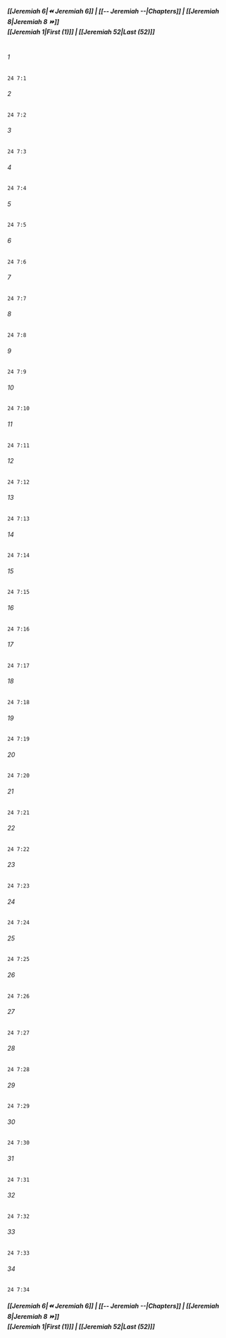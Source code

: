 
##### **[[Jeremiah 6|⏪ Jeremiah 6]] | [[-- Jeremiah --|Chapters]] | [[Jeremiah 8|Jeremiah 8 ⏩]]**<br>**[[Jeremiah 1|First (1)]] | [[Jeremiah 52|Last (52)]]**<br><br>

###### 1
``` verse
24 7:1
```
###### 2
``` verse
24 7:2
```
###### 3
``` verse
24 7:3
```
###### 4
``` verse
24 7:4
```
###### 5
``` verse
24 7:5
```
###### 6
``` verse
24 7:6
```
###### 7
``` verse
24 7:7
```
###### 8
``` verse
24 7:8
```
###### 9
``` verse
24 7:9
```
###### 10
``` verse
24 7:10
```
###### 11
``` verse
24 7:11
```
###### 12
``` verse
24 7:12
```
###### 13
``` verse
24 7:13
```
###### 14
``` verse
24 7:14
```
###### 15
``` verse
24 7:15
```
###### 16
``` verse
24 7:16
```
###### 17
``` verse
24 7:17
```
###### 18
``` verse
24 7:18
```
###### 19
``` verse
24 7:19
```
###### 20
``` verse
24 7:20
```
###### 21
``` verse
24 7:21
```
###### 22
``` verse
24 7:22
```
###### 23
``` verse
24 7:23
```
###### 24
``` verse
24 7:24
```
###### 25
``` verse
24 7:25
```
###### 26
``` verse
24 7:26
```
###### 27
``` verse
24 7:27
```
###### 28
``` verse
24 7:28
```
###### 29
``` verse
24 7:29
```
###### 30
``` verse
24 7:30
```
###### 31
``` verse
24 7:31
```
###### 32
``` verse
24 7:32
```
###### 33
``` verse
24 7:33
```
###### 34
``` verse
24 7:34
```

##### **[[Jeremiah 6|⏪ Jeremiah 6]] | [[-- Jeremiah --|Chapters]] | [[Jeremiah 8|Jeremiah 8 ⏩]]**<br>**[[Jeremiah 1|First (1)]] | [[Jeremiah 52|Last (52)]]**
